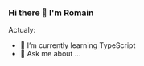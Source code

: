 ### Hi there 👋 I'm Romain

Actualy:

- 🌱 I’m currently learning TypeScript
- 💬 Ask me about ...





            
          
          

 

